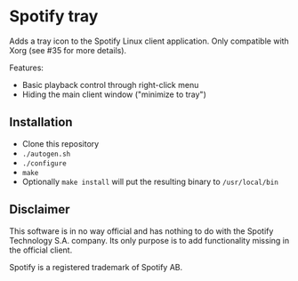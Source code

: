 Spotify tray
============

Adds a tray icon to the Spotify Linux client application. Only compatible with Xorg (see #35 for more details).

Features:
* Basic playback control through right-click menu
* Hiding the main client window ("minimize to tray")

Installation
------------

* Clone this repository
* `./autogen.sh`
* `./configure`
* `make`
* Optionally `make install` will put the resulting binary to `/usr/local/bin`

Disclaimer
----------

This software is in no way official and has nothing to do with the Spotify Technology S.A. company.
Its only purpose is to add functionality missing in the official client.

Spotify is a registered trademark of Spotify AB.
